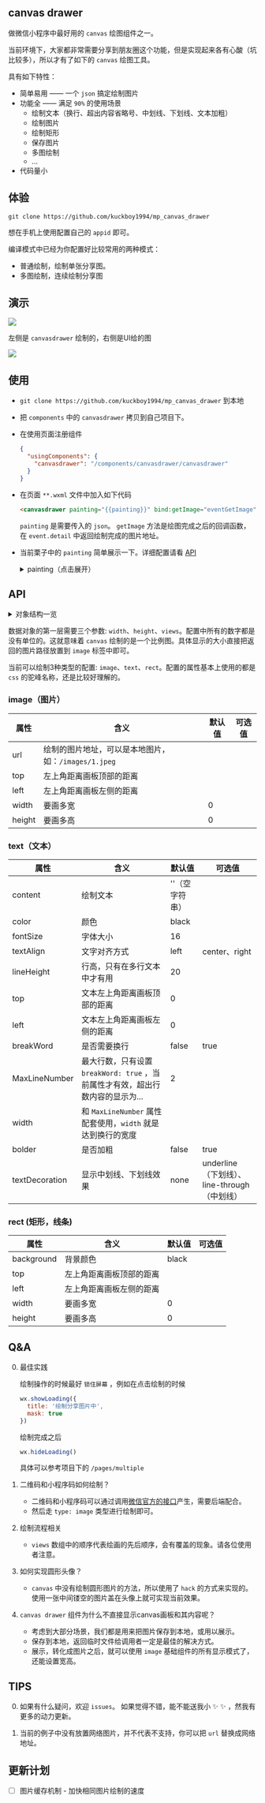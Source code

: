 ## canvas drawer

做微信小程序中最好用的 `canvas` 绘图组件之一。

当前环境下，大家都非常需要分享到朋友圈这个功能，但是实现起来各有心酸（坑比较多），所以才有了如下的 `canvas` 绘图工具。 

具有如下特性：

- 简单易用 —— 一个 `json` 搞定绘制图片
- 功能全 —— 满足 `90%` 的使用场景
  - 绘制文本（换行、超出内容省略号、中划线、下划线、文本加粗）
  - 绘制图片
  - 绘制矩形
  - 保存图片
  - 多图绘制
  - ...
- 代码量小

## 体验

```
git clone https://github.com/kuckboy1994/mp_canvas_drawer
```
想在手机上使用配置自己的 `appid` 即可。

编译模式中已经为你配置好比较常用的两种模式：
- 普通绘制，绘制单张分享图。
- 多图绘制，连续绘制分享图

## 演示

![](http://wx3.sinaimg.cn/mw690/ec4d7780gy1ft7eihf9f0g206u0bnhdw.gif)

左侧是 `canvasdrawer` 绘制的，右侧是UI给的图

![](http://wx2.sinaimg.cn/mw690/ec4d7780gy1ft7h2qezidj21140qw1kx.jpg)

## 使用

- `git clone https://github.com/kuckboy1994/mp_canvas_drawer` 到本地
- 把 `components` 中的 `canvasdrawer` 拷贝到自己项目下。
- 在使用页面注册组件
  ```json
  {
    "usingComponents": {
      "canvasdrawer": "/components/canvasdrawer/canvasdrawer"
    }
  }
  ```
- 在页面 `**.wxml` 文件中加入如下代码
  ```html
  <canvasdrawer painting="{{painting}}" bind:getImage="eventGetImage"/>
  ```
  `painting` 是需要传入的 `json`。 `getImage` 方法是绘图完成之后的回调函数，在 `event.detail` 中返回绘制完成的图片地址。
- 当前栗子中的 `painting` 简单展示一下。详细配置请看 [API](https://github.com/kuckboy1994/mp_canvas_drawer#api)


  <details><summary>painting（点击展开）</summary><br>

  ```js
  {
    width: 375,
    height: 555,
    views: [
      {
        type: 'image',
        url: 'https://hybrid.xiaoying.tv/miniprogram/viva-ad/1/1531103986231.jpeg',
        top: 0,
        left: 0,
        width: 375,
        height: 555
      },
      {
        type: 'image',
        url: 'https://wx.qlogo.cn/mmopen/vi_32/DYAIOgq83epJEPdPqQVgv6D8bojGT4DrGXuEC4Oe0GXs5sMsN4GGpCegTUsBgL9SPJkN9UqC1s0iakjQpwd4h4A/132',
        top: 27.5,
        left: 29,
        width: 55,
        height: 55
      },
      {
        type: 'image',
        url: 'https://hybrid.xiaoying.tv/miniprogram/viva-ad/1/1531401349117.jpeg',
        top: 27.5,
        left: 29,
        width: 55,
        height: 55
      },
      {
        type: 'text',
        content: '您的好友【kuckboy】',
        fontSize: 16,
        color: '#402D16',
        textAlign: 'left',
        top: 33,
        left: 96,
        bolder: true
      },
      {
        type: 'text',
        content: '发现一件好货，邀请你一起0元免费拿！',
        fontSize: 15,
        color: '#563D20',
        textAlign: 'left',
        top: 59.5,
        left: 96
      },
      {
        type: 'image',
        url: 'https://hybrid.xiaoying.tv/miniprogram/viva-ad/1/1531385366950.jpeg',
        top: 136,
        left: 42.5,
        width: 290,
        height: 186
      },
      {
        type: 'image',
        url: 'https://hybrid.xiaoying.tv/miniprogram/viva-ad/1/1531385433625.jpeg',
        top: 443,
        left: 85,
        width: 68,
        height: 68
      },
      {
        type: 'text',
        content: '正品MAC魅可口红礼盒生日唇膏小辣椒Chili西柚情人',
        fontSize: 16,
        lineHeight: 21,
        color: '#383549',
        textAlign: 'left',
        top: 336,
        left: 44,
        width: 287,
        MaxLineNumber: 2,
        breakWord: true,
        bolder: true
      },
      {
        type: 'text',
        content: '￥0.00',
        fontSize: 19,
        color: '#E62004',
        textAlign: 'left',
        top: 387,
        left: 44.5,
        bolder: true
      },
      {
        type: 'text',
        content: '原价:￥138.00',
        fontSize: 13,
        color: '#7E7E8B',
        textAlign: 'left',
        top: 391,
        left: 110,
        textDecoration: 'line-through'
      },
      {
        type: 'text',
        content: '长按识别图中二维码帮我砍个价呗~',
        fontSize: 14,
        color: '#383549',
        textAlign: 'left',
        top: 460,
        left: 165.5,
        lineHeight: 20,
        MaxLineNumber: 2,
        breakWord: true,
        width: 125
      }
    ]
  }
  ```
  </details>

## API


<details><summary>对象结构一览</summary><br>

```js
{
  width: 375,
  height: 555,
  views: [
    {
      type: 'image',
      url: 'url',
      top: 0,
      left: 0,
      width: 375,
      height: 555
    },
    {
      type: 'text',
      content: 'content',
      fontSize: 16,
      color: '#402D16',
      textAlign: 'left',
      top: 33,
      left: 96,
      bolder: true
    },
    {
      type: 'rect',
      background: 'color',
      top: 0,
      left: 0,
      width: 375,
      height: 555
    }
  ]
}
```
</details>


数据对象的第一层需要三个参数: `width`、`height`、`views`。配置中所有的数字都是没有单位的。这就意味着 `canvas` 绘制的是一个比例图。具体显示的大小直接把返回的图片路径放置到 `image` 标签中即可。

当前可以绘制3种类型的配置: `image`、`text`、`rect`。配置的属性基本上使用的都是 `css` 的驼峰名称，还是比较好理解的。 

### image（图片）
属性 | 含义 | 默认值 | 可选值
---|---|---|---
url | 绘制的图片地址，可以是本地图片，如：`/images/1.jpeg` | | 
top | 左上角距离画板顶部的距离 | | 
left | 左上角距离画板左侧的距离 | | 
width | 要画多宽 | 0 | 
height | 要画多高 | 0 | 

### text（文本）
属性 | 含义 | 默认值 | 可选值
---|---|---|---
content | 绘制文本 | ''（空字符串） | 
color | 颜色 | black | 
fontSize | 字体大小 | 16 | 
textAlign | 文字对齐方式 | left | center、right 
lineHeight | 行高，只有在多行文本中才有用 | 20 | 
top | 文本左上角距离画板顶部的距离 | 0 | 
left | 文本左上角距离画板左侧的距离 | 0 | 
breakWord | 是否需要换行 | false | true 
MaxLineNumber | 最大行数，只有设置 `breakWord: true` ，当前属性才有效，超出行数内容的显示为... | 2 | 
width | 和 `MaxLineNumber` 属性配套使用，`width` 就是达到换行的宽度 |  | 
bolder | 是否加粗 | false | true 
textDecoration | 显示中划线、下划线效果 | none | underline（下划线）、line-through（中划线）

### rect (矩形，线条)
属性 | 含义 | 默认值 | 可选值
---|---|---|---
background | 背景颜色 | black | 
top | 左上角距离画板顶部的距离 | | 
left | 左上角距离画板左侧的距离 | | 
width | 要画多宽 | 0 | 
height | 要画多高 | 0 | 

## Q&A
0. 最佳实践

    绘制操作的时候最好 `锁住屏幕` ，例如在点击绘制的时候
    ```js
    wx.showLoading({
      title: '绘制分享图片中',
      mask: true
    })
    ```
    绘制完成之后
    ```js
    wx.hideLoading()
    ```
    具体可以参考项目下的 `/pages/multiple`

1. 二维码和小程序码如何绘制？
    - 二维码和小程序码可以通过调用[微信官方的接口](https://developers.weixin.qq.com/miniprogram/dev/api/qrcode.html)产生，需要后端配合。
    - 然后走 `type: image` 类型进行绘制即可。
2. 绘制流程相关
    - `views` 数组中的顺序代表绘画的先后顺序，会有覆盖的现象。请各位使用者注意。
3. 如何实现圆形头像？
    - `canvas` 中没有绘制圆形图片的方法，所以使用了 `hack` 的方式来实现的。使用一张中间镂空的图片盖在头像上就可实现当前效果。
4. `canvas drawer` 组件为什么不直接显示canvas画板和其内容呢？
    - 考虑到大部分场景，我们都是用来把图片保存到本地，或用以展示。
    - 保存到本地，返回临时文件给调用者一定是最佳的解决方式。
    - 展示，转化成图片之后，就可以使用 `image` 基础组件的所有显示模式了，还能设置宽高。

## TIPS

0. 如果有什么疑问，欢迎 `issues`。 如果觉得不错，能不能送我小 ✨ ✨ ，然我有更多的动力更新。

1. 当前的例子中没有放置网络图片，并不代表不支持，你可以把 `url` 替换成网络地址。

## 更新计划

- [ ] 图片缓存机制 - 加快相同图片绘制的速度